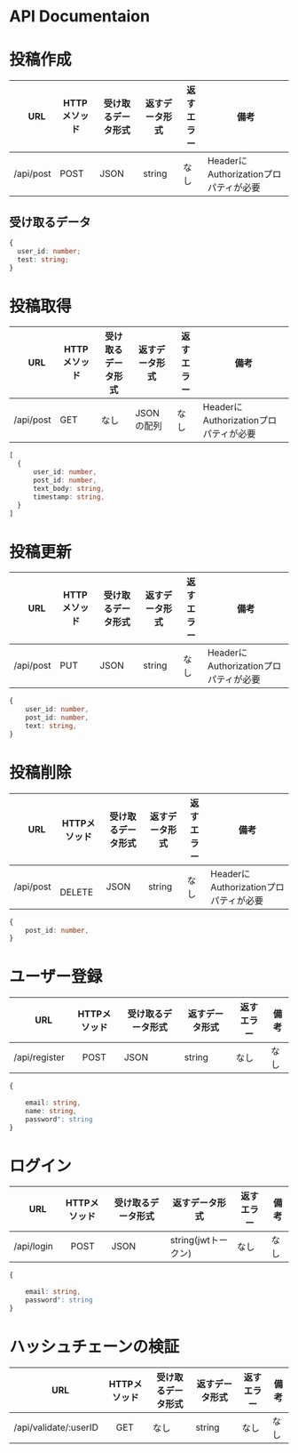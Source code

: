 # API Documentaion

# 投稿作成

|　URL　| HTTPメソッド | 受け取るデータ形式 | 返すデータ形式 | 返すエラー | 備考 |
| ---- | ---- | ---- | ---- | ---- | ---- |
|  /api/post  |  POST  | JSON | string | なし | HeaderにAuthorizationプロパティが必要 |

## 受け取るデータ

```typescript
{
  user_id: number;
  test: string;
}
```
# 投稿取得

|　URL　| HTTPメソッド | 受け取るデータ形式 | 返すデータ形式 | 返すエラー | 備考 |
| ---- | ---- | ---- | ---- | ---- | ---- |
|  /api/post  |  GET  | なし | JSONの配列 | なし | HeaderにAuthorizationプロパティが必要 |

```typescript
[
  {
      user_id: number,
      post_id: number,
      text_body: string,
      timestamp: string,
  }
]
```

# 投稿更新
|　URL　| HTTPメソッド | 受け取るデータ形式 | 返すデータ形式 | 返すエラー | 備考 |
| ---- | ---- | ---- | ---- | ---- | ---- |
|  /api/post  |  PUT  | JSON | string | なし | HeaderにAuthorizationプロパティが必要 |


```typescript
{
    user_id: number,
    post_id: number,
    text: string,
}
```

# 投稿削除
|　URL　| HTTPメソッド | 受け取るデータ形式 | 返すデータ形式 | 返すエラー | 備考 |
| ---- | ---- | ---- | ---- | ---- | ---- |
|  /api/post  | 　DELETE  | JSON | string | なし | HeaderにAuthorizationプロパティが必要 |

```typescript
{
    post_id: number,
}
```


# ユーザー登録
|　URL　| HTTPメソッド | 受け取るデータ形式 | 返すデータ形式 | 返すエラー | 備考 |
| ---- | ---- | ---- | ---- | ---- | ---- |
|  /api/register  | 　POST  | JSON | string | なし | なし |

```typescript
{
    
    email: string,
    name: string,
    password": string
}
```

# ログイン
|　URL　| HTTPメソッド | 受け取るデータ形式 | 返すデータ形式 | 返すエラー | 備考 |
| ---- | ---- | ---- | ---- | ---- | ---- |
|  /api/login  | 　POST  | JSON | string(jwtトークン) | なし | なし |

```typescript
{
    
    email: string,
    password": string
}
```

# ハッシュチェーンの検証
|　URL　| HTTPメソッド | 受け取るデータ形式 | 返すデータ形式 | 返すエラー | 備考 |
| ---- | ---- | ---- | ---- | ---- | ---- |
|  /api/validate/:userID  | 　GET  | なし | string | なし | なし |

